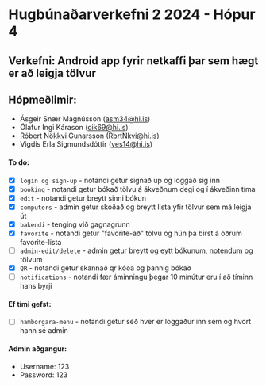 # Hugbúnaðarverkefni 2 2024 - Hópur 4

## Verkefni: Android app fyrir netkaffi þar sem hægt er að leigja tölvur


## Hópmeðlimir:

- Ásgeir Snær Magnússon (asm34@hi.is)
- Ólafur Ingi Kárason (oik69@hi.is)
- Róbert Nökkvi Gunarsson (RbrtNkvi@hi.is)
- Vigdís Erla Sigmundsdóttir (ves14@hi.is)


#### To do:
<!-- checkbox to mark when complete -->
- [x] `login og sign-up` - notandi getur signað up og loggað sig inn
- [x] `booking` - notandi getur bókað tölvu á ákveðnum degi og í ákveðinn tíma
- [x] `edit` - notandi getur breytt sinni bókun
- [x] `computers` - admin getur skoðað og breytt lista yfir tölvur sem má leigja út
- [x] `bakendi` - tenging við gagnagrunn
- [x] `favorite` - notandi getur "favorite-að" tölvu og hún þá birst á öðrum favorite-lista
- [ ] `admin-edit/delete` - admin getur breytt og eytt bókunum, notendum og tölvum
- [x] `QR` - notandi getur skannað qr kóða og þannig bókað
- [ ] `notifications` - notandi fær áminningu þegar 10 mínútur eru í að tíminn hans byrji
      
#### Ef tími gefst:

<!-- checkbox to mark when complete -->

- [ ] `hamborgara-menu` - notandi getur séð hver er loggaður inn sem og hvort hann sé admin



#### Admin aðgangur:
-  Username: 123
-  Password: 123
